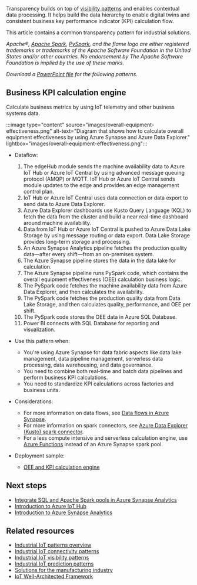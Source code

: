 Transparency builds on top of [visibility patterns](./iiot-visibility-patterns.yml) and enables contextual data processing. It helps build the data hierarchy to enable digital twins and consistent business key performance indicator (KPI) calculation flow.

This article contains a common transparency pattern for industrial solutions.

*Apache®, [Apache Spark](https://spark.apache.org), [PySpark](https://spark.apache.org/docs/latest/api/python), and the flame logo are either registered trademarks or trademarks of the Apache Software Foundation in the United States and/or other countries. No endorsement by The Apache Software Foundation is implied by the use of these marks.*

*Download a [PowerPoint file](https://arch-center.azureedge.net/iiot-patterns-transparency.pptx) for the following patterns.*

## Business KPI calculation engine

Calculate business metrics by using IoT telemetry and other business systems data.

:::image type="content" source="images/overall-equipment-effectiveness.png" alt-text="Diagram that shows how to calculate overall equipment effectiveness by using Azure Synapse and Azure Data Explorer." lightbox="images/overall-equipment-effectiveness.png":::

- Dataflow:
    1. The edgeHub module sends the machine availability data to Azure IoT Hub or Azure IoT Central by using advanced message queuing protocol (AMQP) or MQTT. IoT Hub or Azure IoT Central sends module updates to the edge and provides an edge management control plan.
    2. IoT Hub or Azure IoT Central uses data connection or data export to send data to Azure Data Explorer.
    3. Azure Data Explorer dashboards use Kusto Query Language (KQL) to fetch the data from the cluster and build a near real-time dashboard around machine availability.
    4. Data from IoT Hub or Azure IoT Central is pushed to Azure Data Lake Storage by using message routing or data export. Data Lake Storage provides long-term storage and processing.
    5. An Azure Synapse Analytics pipeline fetches the production quality data—after every shift—from an on-premises system.
    6. The Azure Synapse pipeline stores the data in the data lake for calculation.
    7. The Azure Synapse pipeline runs PySpark code, which contains the overall equipment effectiveness (OEE) calculation business logic.
    8. The PySpark code fetches the machine availability data from Azure Data Explorer, and then calculates the availability.
    9. The PySpark code fetches the production quality data from Data Lake Storage, and then calculates quality, performance, and OEE per shift.
    10. The PySpark code stores the OEE data in Azure SQL Database.
    11. Power BI connects with SQL Database for reporting and visualization.

- Use this pattern when:
  - You're using Azure Synapse for data fabric aspects like data lake management, data pipeline management, serverless data processing, data warehousing, and data governance.
  - You need to combine both real-time and batch data pipelines and perform business KPI calculations.
  - You need to standardize KPI calculations across factories and business units.

- Considerations:
  - For more information on data flows, see [Data flows in Azure Synapse](/azure/synapse-analytics/concepts-data-flow-overview).
  - For more information on spark connectors, see [Azure Data Explorer (Kusto) spark connector](/azure/synapse-analytics/quickstart-connect-azure-data-explorer).
  - For a less compute intensive and serverless calculation engine, use [Azure Functions](https://azure.microsoft.com/en-us/services/functions) instead of an Azure Synapse spark pool.

- Deployment sample:
  - [OEE and KPI calculation engine](https://github.com/Azure-Samples/industrial-iot-patterns/tree/main/3_OEECalculationEngine)

## Next steps

- [Integrate SQL and Apache Spark pools in Azure Synapse Analytics](/training/modules/integrate-sql-apache-spark-pools-azure-synapse-analytics)
- [Introduction to Azure IoT Hub](/training/modules/introduction-to-iot-hub)
- [Introduction to Azure Synapse Analytics](/training/modules/introduction-azure-synapse-analytics)

## Related resources

- [Industrial IoT patterns overview](./iiot-patterns-overview.yml)
- [Industrial IoT connectivity patterns](./iiot-connectivity-patterns.yml)
- [Industrial IoT visibility patterns](./iiot-visibility-patterns.yml)
- [Industrial IoT prediction patterns](./iiot-prediction-patterns.yml)
- [Solutions for the manufacturing industry](../../industries/manufacturing.md)
- [IoT Well-Architected Framework](/azure/architecture/framework/iot/iot-overview)
